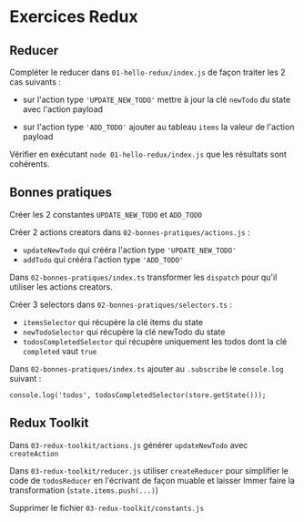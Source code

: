 # Exercices Redux

## Reducer

Compléter le reducer dans `01-hello-redux/index.js` de façon traiter les 2 cas suivants :

- sur l'action type `'UPDATE_NEW_TODO'` mettre à jour la clé `newTodo` du state avec l'action payload

- sur l'action type `'ADD_TODO'` ajouter au tableau `items` la valeur de l'action payload

Vérifier en exécutant `node 01-hello-redux/index.js` que les résultats sont cohérents.

## Bonnes pratiques

Créer les 2 constantes `UPDATE_NEW_TODO` et `ADD_TODO`

Créer 2 actions creators dans `02-bonnes-pratiques/actions.js` :

- `updateNewTodo` qui crééra l'action type `'UPDATE_NEW_TODO'`
- `addTodo` qui crééra l'action type `'ADD_TODO'`

Dans `02-bonnes-pratiques/index.ts` transformer les `dispatch` pour qu'il utiliser les actions creators.

Créer 3 selectors dans `02-bonnes-pratiques/selectors.ts` :

- `itemsSelector` qui récupère la clé items du state
- `newTodoSelector` qui récupère la clé newTodo du state
- `todosCompletedSelector` qui récupère uniquement les todos dont la clé `completed` vaut `true`

Dans `02-bonnes-pratiques/index.ts` ajouter au `.subscribe` le `console.log` suivant :

```
console.log('todos', todosCompletedSelector(store.getState()));
```

## Redux Toolkit

Dans `03-redux-toolkit/actions.js` générer `updateNewTodo` avec `createAction`

Dans `03-redux-toolkit/reducer.js` utiliser `createReducer` pour simplifier le code de `todosReducer` en l'écrivant de façon muable et laisser Immer faire la transformation (`state.items.push(...)`)

Supprimer le fichier `03-redux-toolkit/constants.js`